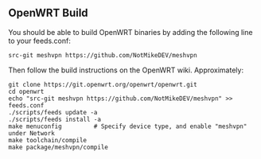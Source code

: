 ## OpenWRT Build

You should be able to build OpenWRT binaries by adding the following line to your feeds.conf:

	src-git meshvpn https://github.com/NotMikeDEV/meshvpn

Then follow the build instructions on the OpenWRT wiki. Approximately:

	git clone https://git.openwrt.org/openwrt/openwrt.git
	cd openwrt
	echo "src-git meshvpn https://github.com/NotMikeDEV/meshvpn" >> feeds.conf
	./scripts/feeds update -a
	./scripts/feeds install -a
	make menuconfig			# Specify device type, and enable "meshvpn" under Network
	make toolchain/compile
	make package/meshvpn/compile
